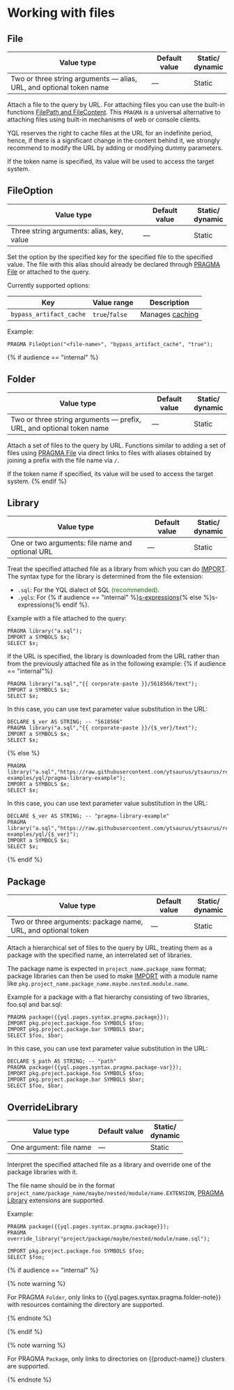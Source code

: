 # Working with files

## File

| Value type | Default value | Static/<br/>dynamic |
| --- | --- | --- |
| Two or three string arguments — alias, URL, and optional token name | — | Static |

Attach a file to the query by URL. For attaching files you can use the built-in functions [FilePath and FileContent](../../builtins/basic.md#filecontent). This `PRAGMA` is a universal alternative to attaching files using built-in mechanisms of web or console clients.

YQL reserves the right to cache files at the URL for an indefinite period, hence, if there is a significant change in the content behind it, we strongly recommend to modify the URL by adding or modifying dummy parameters.

If the token name is specified, its value will be used to access the target system.

## FileOption

| Value type | Default value | Static/<br/>dynamic |
|-------------------------------------------------|--------------|--------------------------------|
| Three string arguments: alias, key, value | — | Static |

Set the option by the specified key for the specified file to the specified value. The file with this alias should already be declared through [PRAGMA File](#file) or attached to the query.

Currently supported options:

| Key | Value range | Description |
|-------------------------|-------------------|---------------------------------------------------------------------------------------------------------------------------------------|
| `bypass_artifact_cache` | `true`/`false` | Manages [caching]({{yt-docs-root}}/user-guide/data-processing/operations/operations-options#fajly) |

Example:

```yql
PRAGMA FileOption("<file-name>", "bypass_artifact_cache", "true");
```

{% if audience == "internal" %}
## Folder

| Value type | Default value | Static/<br/>dynamic |
| --- | --- | --- |
| Two or three string arguments — prefix, URL, and optional token name | — | Static |

Attach a set of files to the query by URL. Functions similar to adding a set of files using [PRAGMA File](#file) via direct links to files with aliases obtained by joining a prefix with the file name via `/`.

If the token name if specified, its value will be used to access the target system.
{% endif %}

## Library

| Value type | Default value | Static/<br/>dynamic |
| --- | --- | --- |
| One or two arguments: file name and optional URL | — | Static |

Treat the specified attached file as a library from which you can do [IMPORT](../export_import.md). The syntax type for the library is determined from the file extension:
* `.sql`: For the YQL dialect of SQL <span style="color: green;">(recommended)</span>.
* `.yqls`: For {% if audience == "internal"  %}[s-expressions]({{yql.s-expressions-link}}){% else %}s-expressions{% endif %}.

Example with a file attached to the query:

```yql
PRAGMA library("a.sql");
IMPORT a SYMBOLS $x;
SELECT $x;
```

If the URL is specified, the library is downloaded from the URL rather than from the previously attached file as in the following example:
{% if audience == "internal"%}
```yql
PRAGMA library("a.sql","{{ corporate-paste }}/5618566/text");
IMPORT a SYMBOLS $x;
SELECT $x;
```

In this case, you can use text parameter value substitution in the URL:

```yql
DECLARE $_ver AS STRING; -- "5618566"
PRAGMA library("a.sql","{{ corporate-paste }}/{$_ver}/text");
IMPORT a SYMBOLS $x;
SELECT $x;
```
{% else %}

```yql
PRAGMA library("a.sql","https://raw.githubusercontent.com/ytsaurus/ytsaurus/refs/heads/main/yt/docs/code-examples/yql/pragma-library-example");
IMPORT a SYMBOLS $x;
SELECT $x;
```

In this case, you can use text parameter value substitution in the URL:

```yql
DECLARE $_ver AS STRING; -- "pragma-library-example"
PRAGMA library("a.sql","https://raw.githubusercontent.com/ytsaurus/ytsaurus/refs/heads/main/yt/docs/code-examples/yql/{$_ver}");
IMPORT a SYMBOLS $x;
SELECT $x;
```
{% endif %}

## Package

| Value type | Default value | Static/<br/>dynamic |
| --- | --- | --- |
| Two or three arguments: package name, URL, and optional token | — | Static |

Attach a hierarchical set of files to the query by URL, treating them as a package with the specified name, an interrelated set of libraries.

The package name is expected in ``project_name.package_name`` format; package libraries can then be used to make [IMPORT](../export_import.md) with a module name like ``pkg.project_name.package_name.maybe.nested.module.name``.

Example for a package with a flat hierarchy consisting of two libraries, foo.sql and bar.sql:

```yql
PRAGMA package({{yql.pages.syntax.pragma.package}});
IMPORT pkg.project.package.foo SYMBOLS $foo;
IMPORT pkg.project.package.bar SYMBOLS $bar;
SELECT $foo, $bar;
```

In this case, you can use text parameter value substitution in the URL:

```yql
DECLARE $_path AS STRING; -- "path"
PRAGMA package({{yql.pages.syntax.pragma.package-var}});
IMPORT pkg.project.package.foo SYMBOLS $foo;
IMPORT pkg.project.package.bar SYMBOLS $bar;
SELECT $foo, $bar;
```

## OverrideLibrary

| Value type | Default value | Static/<br/>dynamic |
| --- | --- | --- |
| One argument: file name | — | Static |

Interpret the specified attached file as a library and override one of the package libraries with it.

The file name should be in the format ``project_name/package_name/maybe/nested/module/name.EXTENSION``, [PRAGMA Library](#library) extensions are supported.

Example:

```yql
PRAGMA package({{yql.pages.syntax.pragma.package}});
PRAGMA override_library("project/package/maybe/nested/module/name.sql");

IMPORT pkg.project.package.foo SYMBOLS $foo;
SELECT $foo;
```

{% if audience == "internal" %}

  {% note warning %}

  For PRAGMA `Folder`, only links to {{yql.pages.syntax.pragma.folder-note}} with resources containing the directory are supported.

  {% endnote %}

{% endif %}

  {% note warning %}

  For PRAGMA `Package`, only links to directories on {{product-name}} clusters are supported.

  {% endnote %}

